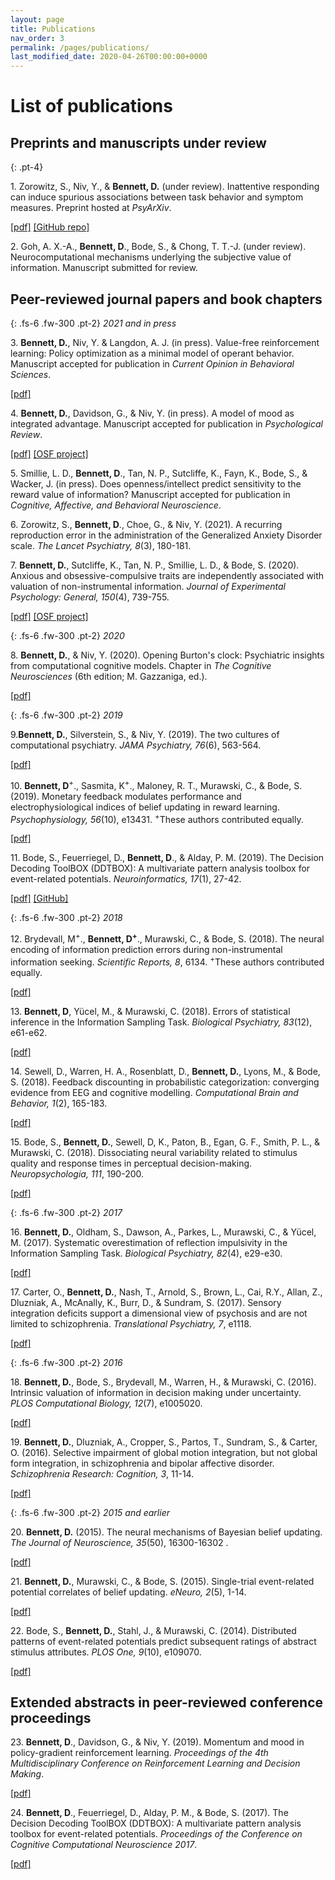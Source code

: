 ```yaml
---
layout: page
title: Publications
nav_order: 3
permalink: /pages/publications/
last_modified_date: 2020-04-26T00:00:00+0000
---
```


# List of publications

## Preprints and manuscripts under review

{: .pt-4}

1\. Zorowitz, S., Niv, Y., & **Bennett, D.** (under review). Inattentive responding can induce spurious associations between task behavior and symptom measures. Preprint hosted at _PsyArXiv_.

[[pdf]](https://psyarxiv.com/rynhk/) [[GitHub repo]](https://github.com/nivlab/sciops)

2\. Goh, A. X.-A., **Bennett, D**., Bode, S., & Chong, T. T.-J. (under review). Neurocomputational mechanisms underlying the subjective value of information. Manuscript submitted for review.

## Peer-reviewed journal papers and book chapters

{: .fs-6 .fw-300 .pt-2}
_2021 and in press_

3\. **Bennett, D.**, Niv, Y. & Langdon, A. J. (in press). Value-free reinforcement learning: Policy optimization as a minimal model of operant behavior. Manuscript accepted for publication in _Current Opinion in Behavioral Sciences_.

[[pdf]](https://psyarxiv.com/ew58m/)

4\. **Bennett, D.**, Davidson, G., & Niv, Y. (in press). A model of mood as integrated advantage. Manuscript accepted for publication in _Psychological Review_.

[[pdf]](https://psyarxiv.com/dzsme/) [[OSF project]](https://osf.io/zm57r/)

5\. Smillie, L. D., **Bennett, D**., Tan, N. P., Sutcliffe, K., Fayn, K., Bode, S., & Wacker, J. (in press). Does openness/intellect predict sensitivity to the reward value of information? Manuscript accepted for publication in _Cognitive, Affective, and Behavioral Neuroscience_.

6\. Zorowitz, S., **Bennett, D**., Choe, G., & Niv, Y. (2021). A recurring reproduction error in the administration of the Generalized Anxiety Disorder scale. _The Lancet Psychiatry, 8_(3), 180-181.

7\. **Bennett, D.**, Sutcliffe, K., Tan, N. P., Smillie, L. D., & Bode, S. (2020). Anxious and obsessive-compulsive traits are independently associated with valuation of non-instrumental information. _Journal of Experimental Psychology: General, 150_(4), 739-755.

[[pdf]](https://www.biorxiv.org/content/biorxiv/early/2020/05/04/768168.full.pdf) [[OSF project]](https://osf.io/eg74d/)

{: .fs-6 .fw-300 .pt-2}
_2020_

8\. **Bennett, D.**, & Niv, Y. (2020). Opening Burton's clock: Psychiatric insights from computational cognitive models. Chapter in *The Cognitive Neurosciences* (6th edition; M. Gazzaniga, ed.).

[[pdf]](https://psyarxiv.com/y2vzu/)

{: .fs-6 .fw-300 .pt-2}
_2019_

9\.**Bennett, D.**, Silverstein, S., & Niv, Y. (2019). The two cultures of computational psychiatry. _JAMA Psychiatry, 76_(6), 563-564.

[[pdf]](/assets/pdf/2019_jamapsychiatry.pdf)

10\. **Bennett, D**<sup>+</sup>., Sasmita, K<sup>+</sup>., Maloney, R. T., Murawski, C., & Bode, S. (2019). Monetary feedback modulates performance and electrophysiological indices of belief updating in reward learning. _Psychophysiology, 56_(10), e13431. <sup>+</sup>These authors contributed equally.

[[pdf]](/assets/pdf/2019_psychophysiology.pdf)

11\. Bode, S., Feuerriegel, D., **Bennett, D**., & Alday, P. M. (2019). The Decision Decoding ToolBOX (DDTBOX): A multivariate pattern analysis toolbox for event-related potentials. _Neuroinformatics, 17_(1), 27-42.

[[pdf]](/assets/pdf/2019_neuroinformatics.pdf) [[GitHub]](https://github.com/DDTBOX/DDTBOX)

{: .fs-6 .fw-300 .pt-2}
_2018_

12\. Brydevall, M<sup>+</sup>., **Bennett, D<sup>+</sup>**., Murawski, C., & Bode, S. (2018). The neural encoding of information prediction errors during non-instrumental information seeking. _Scientific Reports, 8_, 6134. <sup>+</sup>These authors contributed equally.

[[pdf]](https://www.nature.com/articles/s41598-018-24566-x.pdf)

13\. **Bennett, D**, Yücel, M., & Murawski, C. (2018). Errors of statistical inference in the Information Sampling Task. _Biological Psychiatry, 83_(12), e61-e62.

[[pdf]](/assets/pdf/2018_jamapsychiatry_reply.pdf)

14\. Sewell, D., Warren, H. A., Rosenblatt, D., **Bennett, D.**, Lyons, M., & Bode, S. (2018). Feedback discounting in probabilistic categorization: converging evidence from EEG and cognitive modelling. _Computational Brain and Behavior, 1_(2), 165-183.

[[pdf]](/assets/pdf/2018_cbb.pdf)

15\. Bode, S., **Bennett, D.**, Sewell, D, K., Paton, B., Egan, G. F., Smith, P. L., & Murawski, C. (2018). Dissociating neural variability related to stimulus quality and response times in perceptual decision-making. _Neuropsychologia, 111_, 190-200.

[[pdf]](/assets/pdf/2018_neuropsychologia.pdf)

{: .fs-6 .fw-300 .pt-2}
_2017_

16\. **Bennett, D.**, Oldham, S., Dawson, A., Parkes, L., Murawski, C., & Yücel, M. (2017). Systematic overestimation of reflection impulsivity in the Information Sampling Task. _Biological Psychiatry, 82_(4), e29-e30.

[[pdf]](/assets/pdf/2017_jamapsychiatry.pdf)

17\. Carter, O., **Bennett, D.**, Nash, T., Arnold, S., Brown, L., Cai, R.Y., Allan, Z., Dluzniak, A., McAnally, K., Burr, D., & Sundram, S. (2017). Sensory integration deficits support a dimensional view of psychosis and are not limited to schizophrenia. _Translational Psychiatry, 7_, e1118.

[[pdf]](/assets/pdf/2017_translationalpsychiatry.pdf)

{: .fs-6 .fw-300 .pt-2}
_2016_

18\. **Bennett, D.**, Bode, S., Brydevall, M., Warren, H., & Murawski, C. (2016). Intrinsic valuation of information in decision making under uncertainty. _PLOS Computational Biology, 12_(7), e1005020.

[[pdf]](/assets/pdf/2016_ploscb.pdf)

19\. **Bennett, D.**, Dluzniak, A., Cropper, S., Partos, T., Sundram, S., & Carter, O. (2016). Selective impairment of global motion integration, but not global form integration, in schizophrenia and bipolar affective disorder. _Schizophrenia Research: Cognition, 3_, 11-14.

[[pdf]](/assets/pdf/2016_szrescog.pdf)

{: .fs-6 .fw-300 .pt-2}
_2015 and earlier_

20\. **Bennett, D.** (2015). The neural mechanisms of Bayesian belief updating. _The Journal of Neuroscience, 35_(50), 16300-16302 .

[[pdf]](/assets/pdf/2015_jneuro.pdf)

21\. **Bennett, D.**, Murawski, C., & Bode, S. (2015). Single-trial event-related potential correlates of belief updating. _eNeuro, 2_(5), 1-14.

[[pdf]](/assets/pdf/2015_eneuro.pdf)

22\. Bode, S., **Bennett, D.**, Stahl, J., & Murawski, C. (2014). Distributed patterns of event-related potentials predict subsequent ratings of abstract stimulus attributes. _PLOS One, 9_(10), e109070.

[[pdf]](/assets/pdf/2014_plosone.pdf)

## Extended abstracts in peer-reviewed conference proceedings

23\. **Bennett, D**., Davidson, G., & Niv, Y. (2019). Momentum and mood in policy-gradient reinforcement learning. _Proceedings of the 4th Multidisciplinary Conference on Reinforcement Learning and Decision Making_.

[[pdf]](/assets/pdf/2019_rldm.pdf)

24\. **Bennett, D**., Feuerriegel, D., Alday, P. M., & Bode, S. (2017). The Decision Decoding ToolBOX (DDTBOX): A multivariate pattern analysis toolbox for event-related potentials. _Proceedings of the Conference on Cognitive Computational Neuroscience 2017_.

[[pdf]](https://www2.securecms.com/CCNeuro/docs-0/5920f79e68ed3faf23cce919.pdf)
